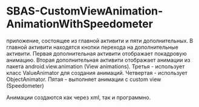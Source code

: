 # SBAS-CustomViewAnimation-AnimationWithSpeedometer

приложение, состоящее из главной активити и пяти дополнительных.
В главной активити находятся кнопки перехода на дополнительные активити.
Первая дополнительная активити отображает покадровую анимацию.
Вторая дополнительная активити отображает анимации из пакета android.view.animation (View animations).
Третья - использует класс ValueAnimator для создания анимаций.
Четвертая - использует ObjectAnimator.
Пятая - выполняет анимации с custom view (Speedometer)

Анимации создаются как через xml, так и программно.
